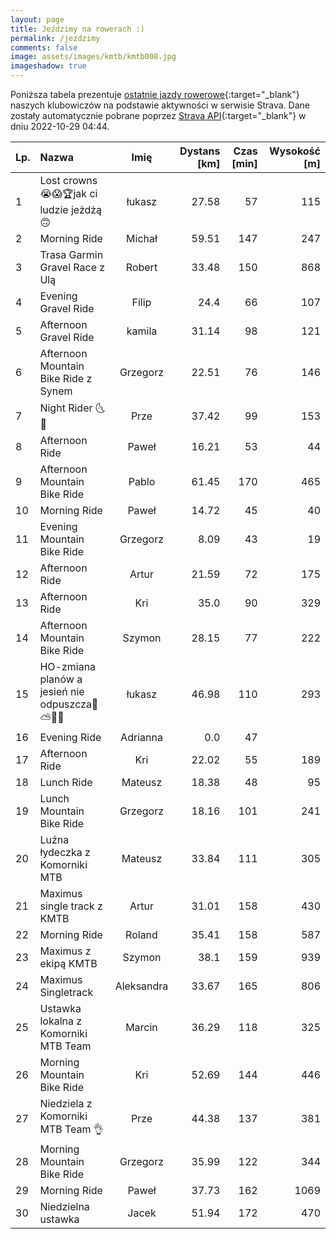 ```yaml
---
layout: page
title: Jeździmy na rowerach :)
permalink: /jezdzimy
comments: false
image: assets/images/kmtb/kmtb008.jpg
imageshadow: true
---
```


Poniższa tabela prezentuje [ostatnie jazdy rowerowe](https://www.strava.com/clubs/336381){:target="_blank"} naszych klubowiczów na podstawie aktywności w serwisie Strava. Dane zostały automatycznie pobrane poprzez [Strava API](https://developers.strava.com/docs/reference/#api-Clubs-getClubActivitiesById){:target="_blank"} w dniu 2022-10-29 04:44.

Lp. | Nazwa | Imię | Dystans [km] | Czas [min] | Wysokość [m]
:--- | :--- | :---: | ---: | ---: | ---:
1|Lost crowns😭😱🏆jak ci ludzie jeżdżą 🙃|łukasz|27.58|57|115
2|Morning Ride|Michał|59.51|147|247
3|Trasa Garmin Gravel Race z Ulą |Robert|33.48|150|868
4|Evening Gravel Ride|Filip|24.4|66|107
5|Afternoon Gravel Ride|kamila|31.14|98|121
6|Afternoon Mountain Bike Ride z Synem|Grzegorz|22.51|76|146
7|Night Rider  🌜🤫|Prze|37.42|99|153
8|Afternoon Ride|Paweł|16.21|53|44
9|Afternoon Mountain Bike Ride|Pablo|61.45|170|465
10|Morning Ride|Paweł|14.72|45|40
11|Evening Mountain Bike Ride|Grzegorz|8.09|43|19
12|Afternoon Ride|Artur|21.59|72|175
13|Afternoon Ride|Kri|35.0|90|329
14|Afternoon Mountain Bike Ride|Szymon|28.15|77|222
15|HO-zmiana planów a jesień nie odpuszcza🍂⛅🏁🤠|łukasz|46.98|110|293
16|Evening Ride|Adrianna|0.0|47|
17|Afternoon Ride|Kri|22.02|55|189
18|Lunch Ride|Mateusz|18.38|48|95
19|Lunch Mountain Bike Ride|Grzegorz|18.16|101|241
20|Luźna łydeczka z Komorniki MTB|Mateusz|33.84|111|305
21|Maximus single track z KMTB|Artur|31.01|158|430
22|Morning Ride|Roland|35.41|158|587
23|Maximus z ekipą KMTB|Szymon|38.1|159|939
24|Maximus Singletrack|Aleksandra|33.67|165|806
25|Ustawka lokalna z Komorniki MTB Team |Marcin|36.29|118|325
26|Morning Mountain Bike Ride|Kri|52.69|144|446
27|Niedziela z Komorniki MTB Team 👌|Prze|44.38|137|381
28|Morning Mountain Bike Ride|Grzegorz|35.99|122|344
29|Morning Ride|Paweł|37.73|162|1069
30|Niedzielna ustawka|Jacek|51.94|172|470
